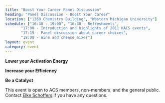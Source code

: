 ```yaml
---
title: "Boost Your Career Panel Discussion"
heading: "Panel Discussion - Boost Your Career"
location: ["1260 Chemistry Building", "Western Michigan University"]
schedule: ["16:30 - 19:00", "16:30 - Refreshments",
	   "17:00 - Introduction and highlights of 2011 KACS events",
	   "17:15 - Panel discussion about career choices",
	   "18:00 - Wine and cheese mixer"]
layout: event
category: event
---
```


**Lower your Activation Energy**

**Increase your Efficiency**

**Be a Catalyst**

This event is open to ACS members, non-members, and the general
public. Contact
[Elke Schoffers](mailto:elke.schoffers@wmich.edu "E-mail Dr. Elke Schoffers")
if you have any questions.